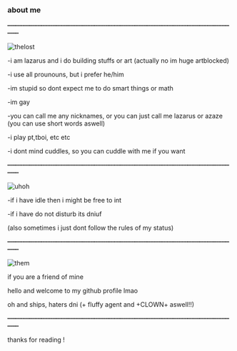 ### about me

┅┅┅┅┅┅┅┅┅┅┅┅┅┅┅┅┅┅┅┅┅┅┅┅┅┅┅┅┅┅┅┅┅┅┅┅┅┅┅┅┅┅┅┅┅┅┅┅┅┅┅┅┅┅┅┅┅┅┅┅┅┅

![thelost](https://encrypted-tbn0.gstatic.com/images?q=tbn:ANd9GcQakTqwMD6PUaX9rIahSxWGUjrpVJRYph3tSw&usqp=CAU)

-i am lazarus and i do building stuffs or art (actually no im huge artblocked)

-i use all prounouns, but i prefer he/him

-im stupid so dont expect me to do smart things or math

-im gay

-you can call me any nicknames, or you can just call me lazarus or azaze (you can use short words aswell)

-i play pt,tboi, etc etc

-i dont mind cuddles, so you can cuddle with me if you want

┅┅┅┅┅┅┅┅┅┅┅┅┅┅┅┅┅┅┅┅┅┅┅┅┅┅┅┅┅┅┅┅┅┅┅┅┅┅┅┅┅┅┅┅┅┅┅┅┅┅┅┅┅┅┅┅┅┅┅┅┅┅


![uhoh](https://static.wikia.nocookie.net/bindingofisaacre_gamepedia/images/8/89/Transition_Lost_Tainted.png/revision/latest/scale-to-width-down/250?cb=20210826045000)

-if i have idle then i might be free to int

-if i have do not disturb its dniuf

(also sometimes i just dont follow the rules of my status)

┅┅┅┅┅┅┅┅┅┅┅┅┅┅┅┅┅┅┅┅┅┅┅┅┅┅┅┅┅┅┅┅┅┅┅┅┅┅┅┅┅┅┅┅┅┅┅┅┅┅┅┅┅┅┅┅┅┅┅┅┅┅


![them](https://encrypted-tbn0.gstatic.com/images?q=tbn:ANd9GcRW3-H7ZQyjz5H0_YnxRtzWJrK3Tv-2ARjIhg&usqp=CAU)

if you are a friend of mine

hello and welcome to my github profile lmao

oh and ships, haters dni
(+ fluffy agent and +CLOWN+ aswell!!)


┅┅┅┅┅┅┅┅┅┅┅┅┅┅┅┅┅┅┅┅┅┅┅┅┅┅┅┅┅┅┅┅┅┅┅┅┅┅┅┅┅┅┅┅┅┅┅┅┅┅┅┅┅┅┅┅┅┅┅┅┅┅



thanks for reading !
